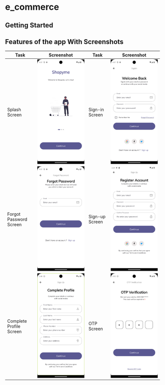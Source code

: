 # e_commerce

## Getting Started

## Features of the app With Screenshots

| Task                    | Screenshot                                                               | Task           | Screenshot                                             |
| ----------------------- | ------------------------------------------------------------------------ | -------------- | ------------------------------------------------------ |
| Splash Screen           | ![Splash Screen](assets/screenShots/splashScreen.png)                    | Sign-in Screen | ![Sign-in Screen](assets/screenShots/loginScreen.png)  |
| Forgot Password Screen  | ![Forgot Password Screen](assets/screenShots/forgotPassword.png)         | Sign-up Screen | ![Sign-up Screen](assets/screenShots/signupScreen.png) |
| Complete Profile Screen | ![Complete Profile Screen](assets/screenShots/completeProfileScreen.png) | OTP Screen     | ![OTP Screen](assets/screenShots/otpScreen.png)        |
